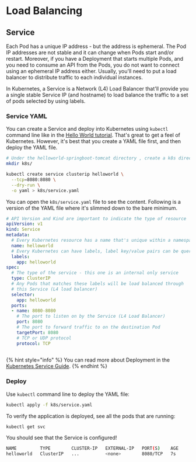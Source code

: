 # Load Balancing

## Service

Each Pod has a unique IP address - but the address is ephemeral. The Pod IP addresses are not stable and it can change when Pods start and/or restart. Moreover, if you have a Deployment that starts multiple Pods, and you need to consume an API from the Pods, you do not want to connect using an ephemeral IP address either. Usually, you'll need to put a load balancer to distribute traffic to each individual instances.

In Kubernetes, a Service is a Network \(L4\) Load Balancer that'll provide you a single stable Service IP \(and hostname\) to load balance the traffic to a set of pods selected by using labels.

### Service YAML

You can create a Service and deploy into Kubernetes using `kubectl` command line like in the [Hello World tutorial](../../getting-started/helloworld/kubernetes-engine.md). That's great to get a feel of Kubernetes. However, it's best that you create a YAML file first, and then deploy the YAML file.

```bash
# Under the helloworld-springboot-tomcat directory , create a k8s directory
mkdir k8s/

kubectl create service clusterip helloworld \
  --tcp=8080:8080 \
  --dry-run \
  -o yaml > k8s/service.yaml
```

You can open the `k8s/service.yaml` file to see the content. Following is a version of the YAML file where it's slimmed down to the bare minimum.

```yaml
# API Version and Kind are important to indicate the type of resource
apiVersion: v1
kind: Service
metadata:
  # Every Kubernetes resource has a name that's unique within a namespace
  name: helloworld
  # Every Kubernetes can have labels, label key/value pairs can be queried later.
  labels:
    app: helloworld
spec:
  # The type of the service - this one is an internal only service
  type: ClusterIP
  # Any Pods that matches these labels will be load balanced through
  # this Service (L4 load balancer)
  selector:
    app: helloworld
  ports:
  - name: 8080-8080
    # The port to listen on by the Service (L4 Load Balancer)
    port: 8080
    # The port to forward traffic to on the destination Pod
    targetPort: 8080
    # TCP or UDP protocol
    protocol: TCP
  

```

{% hint style="info" %}
You can read more about Deployment in the [Kubernetes Service Guide](http://kubernetes.io/docs/user-guide/deployments/).
{% endhint %}

### Deploy

Use `kubectl` command line to deploy the YAML file:

```bash
kubectl apply -f k8s/service.yaml
```

To verify the application is deployed, see all the pods that are running:

```bash
kubectl get svc
```

You should see that the Service is configured!

```bash
NAME         TYPE        CLUSTER-IP   EXTERNAL-IP   PORT(S)    AGE
helloworld   ClusterIP   ...          <none>        8080/TCP   7s
```

## 



